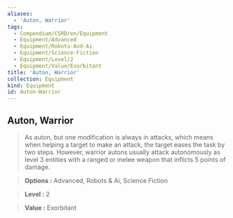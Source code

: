 ```yaml
---
aliases:
  - 'Auton, Warrior'
tags:
  - Compendium/CSRD/en/Equipment
  - Equipment/Advanced
  - Equipment/Robots-And-Ai
  - Equipment/Science-Fiction
  - Equipment/Level/2
  - Equipment/Value/Exorbitant
title: 'Auton, Warrior'
collection: Equipment
kind: Equipment
id: Auton-Warrior
---
```

## Auton, Warrior    
    
>As auton, but one modification is always in attacks, which means when helping a target to make an attack, the target eases the task by two steps. However, warrior autons usually attack autonomously as level 3 entities with a ranged or melee weapon that inflicts 5 points of damage.    
> **Options :** Advanced, Robots & Ai, Science Fiction    
> **Level :** 2    
> **Value :** Exorbitant
